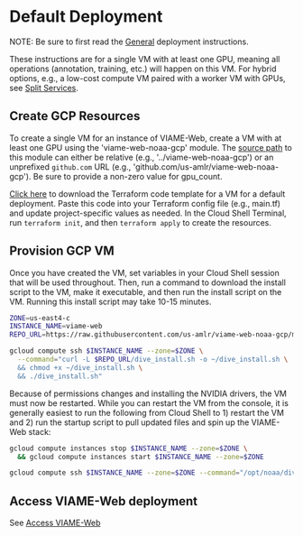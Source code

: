 # Default Deployment

NOTE: Be sure to first read the [General](deployment-general.md) deployment instructions.

These instructions are for a single VM with at least one GPU, meaning all operations (annotation, training, etc.) will happen on this VM. For hybrid options, e.g., a low-cost compute VM paired with a worker VM with GPUs, see [Split Services](deployment-split.md).

## Create GCP Resources

To create a single VM for an instance of VIAME-Web, create a VM with at least one GPU using the 'viame-web-noaa-gcp' module. The [source path](https://www.terraform.io/language/modules/sources) to this module can either be relative (e.g., '../viame-web-noaa-gcp') or an unprefixed `github.com` URL (e.g., 'github.com/us-amlr/viame-web-noaa-gcp'). Be sure to provide a non-zero value for gpu_count. 

[Click here](https://drive.google.com/u/0/uc?id=1aD1sjUx3M4AMGAi-o57V--xu1HfKxEy5&export=download) to download the Terraform code template for a VM for a default deployment. Paste this code into your Terraform config file (e.g., main.tf) and update project-specific values as needed. In the Cloud Shell Terminal, run `terraform init`, and then `terraform apply` to create the resources.

## Provision GCP VM

Once you have created the VM, set variables in your Cloud Shell session that will be used throughout. Then, run a command to download the install script to the VM, make it executable, and then run the install script on the VM. Running this install script may take 10-15 minutes.

``` bash
ZONE=us-east4-c
INSTANCE_NAME=viame-web
REPO_URL=https://raw.githubusercontent.com/us-amlr/viame-web-noaa-gcp/main/scripts

gcloud compute ssh $INSTANCE_NAME --zone=$ZONE \
  --command="curl -L $REPO_URL/dive_install.sh -o ~/dive_install.sh \
  && chmod +x ~/dive_install.sh \
  && ./dive_install.sh"
```

Because of permissions changes and installing the NVIDIA drivers, the VM must now be restarted. While you can restart the VM from the console, it is generally easiest to run the following from Cloud Shell to 1) restart the VM and 2) run the startup script to pull updated files and spin up the VIAME-Web stack:

``` bash
gcloud compute instances stop $INSTANCE_NAME --zone=$ZONE \
  && gcloud compute instances start $INSTANCE_NAME --zone=$ZONE
```
``` bash
gcloud compute ssh $INSTANCE_NAME --zone=$ZONE --command="/opt/noaa/dive_startup_full.sh"
```

## Access VIAME-Web deployment

See [Access VIAME-Web](deployment-access.md)

